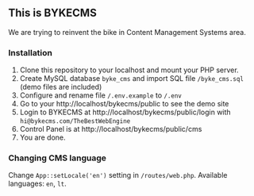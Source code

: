 ## This is BYKECMS

We are trying to reinvent the bike in Content Management Systems area.

### Installation

1. Clone this repository to your localhost and mount your PHP server.
2. Create MySQL database `byke_cms` and import SQL file `/byke_cms.sql` (demo files are included)
3. Configure and rename file `/.env.example` to `/.env`
4. Go to your http://localhost/bykecms/public to see the demo site
5. Login to BYKECMS at http://localhost/bykecms/public/login with `hi@bykecms.com/TheBestWebEngine`
6. Control Panel is at http://localhost/bykecms/public/cms
7. You are done.

### Changing CMS language

Change `App::setLocale('en')` setting in `/routes/web.php`. Available languages: `en`, `lt`.